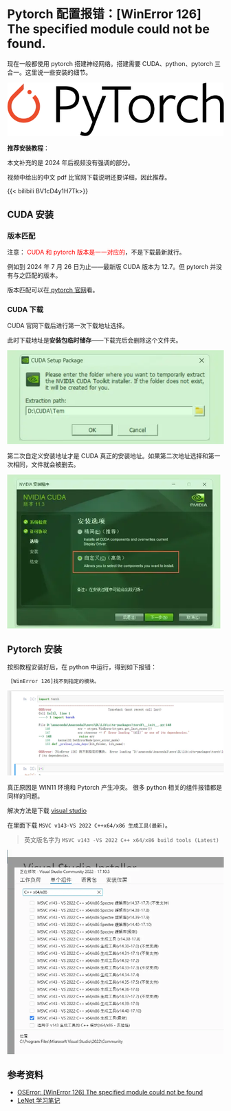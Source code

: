 # Pytorch 配置报错：[WinError 126] The specified module could not be found.


现在一般都使用 pytorch 搭建神经网络。搭建需要 CUDA、python、pytorch 三合一。这里说一些安装的细节。

![图源维基百科](/img/Pytorch.zh-cn-20240813151919593.webp)

**推荐安装教程**：

本文补充的是 2024 年后视频没有强调的部分。

视频中给出的中文 pdf 比官网下载说明还要详细，因此推荐。

{{< bilibili BV1cD4y1H7Tk>}}
## CUDA 安装

### 版本匹配

注意： <font color="#ff0000">CUDA 和 pytorch 版本是一一对应的</font>，不是下载最新就行。

例如到 2024 年 7 月 26 日为止——最新版 CUDA 版本为 12.7。但 pytorch 并没有与之匹配的版本。

版本匹配可以在[ pytorch 官网](https://pytorch.org/get-started/previous-versions/)看。

### CUDA 下载

CUDA 官网下载后进行第一次下载地址选择。

此时下载地址是**安装包临时储存**——下载完后会删除这个文件夹。

![第一次地址选择](/img/Pytorch.zh-cn-20240813150143605.webp)

第二次自定义安装地址才是 CUDA 真正的安装地址。如果第二次地址选择和第一次相同，文件就会被删去。

![第二次地址选择](/img/Pytorch.zh-cn-20240813150252949.webp)

## Pytorch 安装

按照教程安装好后，在 python 中运行，得到如下报错：

```
 [WinError 126]找不到指定的模块。
```

![明明严格按照教程却还是报错？](/img/Pytorch.zh-cn-20240813150731276.webp)

真正原因是 WIN11 环境和 Pytorch 产生冲突。
很多 python 相关的组件报错都是同样的问题。

解决方法是下载 [visual studio](https://visualstudio.microsoft.com/zh-hans/downloads/?cid=learn-navbar-download-cta)

在里面下载 `MSVC v143-VS 2022 C++x64/x86 生成工具(最新)`。

> 英文版名字为 `MSVC v143 -VS 2022 C++ x64/x86 build tools (Latest)`

![下载组间](/img/Pytorch.zh-cn-20240813151629739.webp)


## 参考资料

- [OSError: [WinError 126] The specified module could not be found]( https://github.com/pytorch/pytorch/issues/131662 )
- [LeNet 学习笔记](https://blog.bdim.moe/zh/posts/2024-7-13/)
